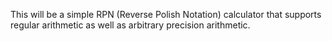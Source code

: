 This will be a simple RPN (Reverse Polish Notation) calculator that supports regular arithmetic as well as arbitrary precision arithmetic.
